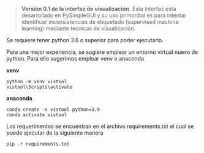 > **Versión 0.1 de la interfaz de visualización.** 
Esta interfaz esta desarrollado en PySimpleGUI y su uso primordial es para intentar identificar inconsistencias de etiquetado (supervised machine learning) mediante tecnicas de visualización.

Se requiere tener python 3.6 o superior para poder ejecutarlo.

Para una mejor experiencia, se sugiere emplear un entorno virtual nuevo de python. Para ello sugerimos emplear venv o anaconda

**venv**

```plaintext
python -m venv vistool
vistool\Scripts\activate
```

**anaconda**

```plaintext
conda create -n vistool python=3.9
conda activate vistool
```

Los requerimentos se encuentran en el archivo requirements.txt el cual se puede ejecutar de la siguiente manera

```plaintext
pip -r requirements.txt
